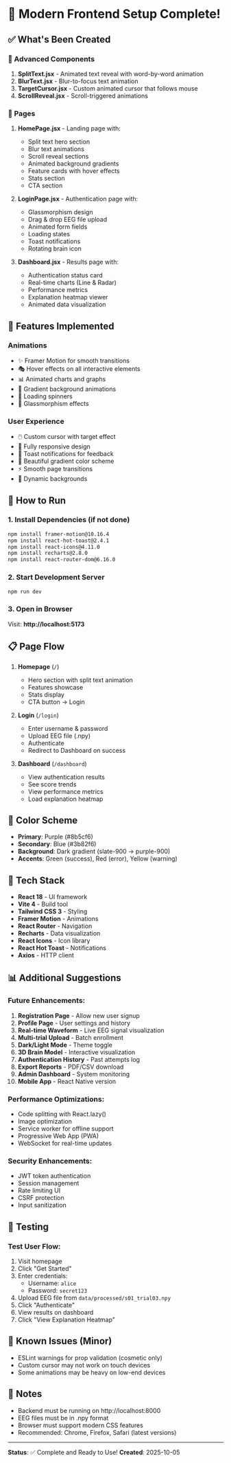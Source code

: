 # 🎉 Modern Frontend Setup Complete!

## ✅ What's Been Created

### 🎨 Advanced Components
1. **SplitText.jsx** - Animated text reveal with word-by-word animation
2. **BlurText.jsx** - Blur-to-focus text animation
3. **TargetCursor.jsx** - Custom animated cursor that follows mouse
4. **ScrollReveal.jsx** - Scroll-triggered animations

### 📄 Pages
1. **HomePage.jsx** - Landing page with:
   - Split text hero section
   - Blur text animations
   - Scroll reveal sections
   - Animated background gradients
   - Feature cards with hover effects
   - Stats section
   - CTA section

2. **LoginPage.jsx** - Authentication page with:
   - Glassmorphism design
   - Drag & drop EEG file upload
   - Animated form fields
   - Loading states
   - Toast notifications
   - Rotating brain icon

3. **Dashboard.jsx** - Results page with:
   - Authentication status card
   - Real-time charts (Line & Radar)
   - Performance metrics
   - Explanation heatmap viewer
   - Animated data visualization

## 🎯 Features Implemented

### Animations
- ✨ Framer Motion for smooth transitions
- 🎭 Hover effects on all interactive elements
- 📊 Animated charts and graphs
- 🌊 Gradient background animations
- 💫 Loading spinners
- 🎨 Glassmorphism effects

### User Experience
- 🖱️ Custom cursor with target effect
- 📱 Fully responsive design
- 🔔 Toast notifications for feedback
- 🎨 Beautiful gradient color scheme
- ⚡ Smooth page transitions
- 🌈 Dynamic backgrounds

## 🚀 How to Run

### 1. Install Dependencies (if not done)
```bash
npm install framer-motion@10.16.4
npm install react-hot-toast@2.4.1
npm install react-icons@4.11.0
npm install recharts@2.8.0
npm install react-router-dom@6.16.0
```

### 2. Start Development Server
```bash
npm run dev
```

### 3. Open in Browser
Visit: **http://localhost:5173**

## 📋 Page Flow

1. **Homepage** (`/`)
   - Hero section with split text animation
   - Features showcase
   - Stats display
   - CTA button → Login

2. **Login** (`/login`)
   - Enter username & password
   - Upload EEG file (.npy)
   - Authenticate
   - Redirect to Dashboard on success

3. **Dashboard** (`/dashboard`)
   - View authentication results
   - See score trends
   - View performance metrics
   - Load explanation heatmap

## 🎨 Color Scheme

- **Primary**: Purple (#8b5cf6)
- **Secondary**: Blue (#3b82f6)
- **Background**: Dark gradient (slate-900 → purple-900)
- **Accents**: Green (success), Red (error), Yellow (warning)

## 🔧 Tech Stack

- **React 18** - UI framework
- **Vite 4** - Build tool
- **Tailwind CSS 3** - Styling
- **Framer Motion** - Animations
- **React Router** - Navigation
- **Recharts** - Data visualization
- **React Icons** - Icon library
- **React Hot Toast** - Notifications
- **Axios** - HTTP client

## 📊 Additional Suggestions

### Future Enhancements:
1. **Registration Page** - Allow new user signup
2. **Profile Page** - User settings and history
3. **Real-time Waveform** - Live EEG signal visualization
4. **Multi-trial Upload** - Batch enrollment
5. **Dark/Light Mode** - Theme toggle
6. **3D Brain Model** - Interactive visualization
7. **Authentication History** - Past attempts log
8. **Export Reports** - PDF/CSV download
9. **Admin Dashboard** - System monitoring
10. **Mobile App** - React Native version

### Performance Optimizations:
- Code splitting with React.lazy()
- Image optimization
- Service worker for offline support
- Progressive Web App (PWA)
- WebSocket for real-time updates

### Security Enhancements:
- JWT token authentication
- Session management
- Rate limiting UI
- CSRF protection
- Input sanitization

## 🎯 Testing

### Test User Flow:
1. Visit homepage
2. Click "Get Started"
3. Enter credentials:
   - Username: `alice`
   - Password: `secret123`
4. Upload EEG file from `data/processed/s01_trial03.npy`
5. Click "Authenticate"
6. View results on dashboard
7. Click "View Explanation Heatmap"

## 🐛 Known Issues (Minor)

- ESLint warnings for prop validation (cosmetic only)
- Custom cursor may not work on touch devices
- Some animations may be heavy on low-end devices

## 📝 Notes

- Backend must be running on http://localhost:8000
- EEG files must be in .npy format
- Browser must support modern CSS features
- Recommended: Chrome, Firefox, Safari (latest versions)

---

**Status**: ✅ Complete and Ready to Use!
**Created**: 2025-10-05
